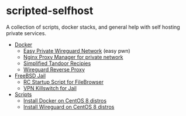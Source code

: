 # scripted-selfhost
A collection of scripts, docker stacks, and general help with self hosting private services.

- [Docker](https://github.com/rmayobre/scripted-selfhost/tree/main/docker)
  - [Easy Private Wireguard Network](https://github.com/rmayobre/easy-pwn) (easy pwn)
  - [Nginx Proxy Manager for private network](https://github.com/rmayobre/scripted-selfhost/tree/main/docker/private-proxy-manager-stack)
  - [Simplified Tandoor Recipies](https://github.com/rmayobre/scripted-selfhost/tree/main/docker/tandoor-stack)
  - [Wireguard Reverse Proxy](https://github.com/rmayobre/wireguard-reverse-proxy)
- [FreeBSD Jail](https://github.com/rmayobre/scripted-selfhost/tree/main/jail)
  - [RC Startup Script for FileBrowser](https://github.com/rmayobre/scripted-selfhost/tree/main/jail/filebrowser)
  - [VPN Killswitch for Jail](https://github.com/rmayobre/scripted-selfhost/tree/main/jail/vpn-killswitch)
- [Scripts](https://github.com/rmayobre/scripted-selfhost/tree/main/scripts)
  - [Install Docker on CentOS 8 distros](https://github.com/rmayobre/scripted-selfhost/tree/main/scripts/docker-centos8https://github.com/rmayobre/scripted-selfhost/tree/main/scripts/docker-centos8)
  - [Install Wireguard on CentOS 8 distros](https://github.com/rmayobre/scripted-selfhost/tree/main/scripts/wireguard-centos8)